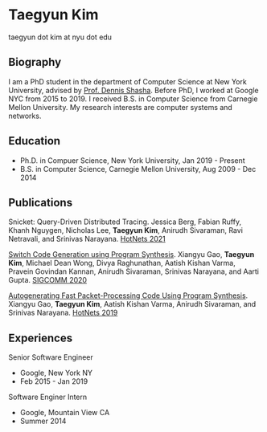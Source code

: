 # Taegyun Kim

taegyun dot kim at nyu dot edu

## Biography
I am a PhD student in the department of Computer Science at New York University,
advised by [Prof. Dennis Shasha](https://cs.nyu.edu/shasha/). Before PhD,
I worked at Google NYC from 2015 to 2019. I received B.S. in Computer Science
from Carnegie Mellon University. My research interests are computer systems and
networks.

## Education
- Ph.D. in Compuer Science, New York University, Jan 2019 - Present
- B.S. in Computer Science, Carnegie Mellon University, Aug 2009 - Dec 2014

## Publications
Snicket: Query-Driven Distributed Tracing. 
Jessica Berg, Fabian Ruffy, Khanh Nguygen, Nicholas Lee, **Taegyun Kim**, Anirudh Sivaraman, Ravi Netravali, and Srinivas Narayana. 
[HotNets 2021](https://conferences.sigcomm.org/hotnets/2021/)

[Switch Code Generation using Program Synthesis](https://dl.acm.org/doi/pdf/10.1145/3387514.3405852). 
Xiangyu Gao, **Taegyun Kim**, Michael Dean Wong, Divya Raghunathan, Aatish Kishan Varma, Pravein Govindan Kannan, Anirudh Sivaraman, Srinivas Narayana, and Aarti Gupta.
[SIGCOMM 2020](https://conferences.sigcomm.org/sigcomm/2020/)


[Autogenerating Fast Packet-Processing Code Using Program Synthesis](https://dl.acm.org/doi/pdf/10.1145/3365609.3365858).
Xiangyu Gao, **Taegyun Kim**, Aatish Kishan Varma, Anirudh Sivaraman, and Srinivas Narayana.
[HotNets 2019](https://conferences.sigcomm.org/hotnets/2019/)

## Experiences
Senior Software Engineer
- Google, New York NY
- Feb 2015 - Jan 2019

Software Enginer Intern
- Google, Mountain View CA
- Summer 2014
